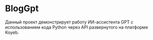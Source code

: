# BlogGpt
Данный проект демонстрирует работу ИИ-ассистента GPT с использованием кода Python через API развернутого на платформе Koyeb.
